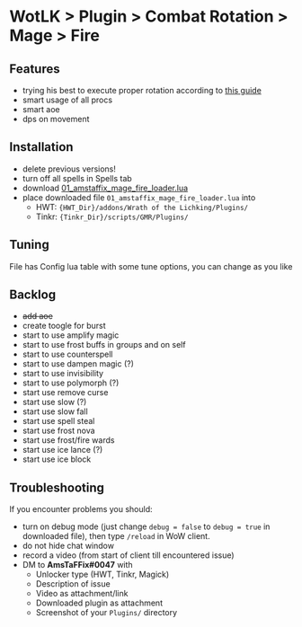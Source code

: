 # WotLK > Plugin > Combat Rotation > Mage > Fire

## Features
- trying his best to execute proper rotation according to [this guide](https://www.wowhead.com/wotlk/guide/classes/mage/fire/dps-rotation-cooldowns-abilities-pve)
- smart usage of all procs
- smart aoe
- dps on movement

## Installation
- delete previous versions!
- turn off all spells in Spells tab
- download [01_amstaffix_mage_fire_loader.lua](https://raw.githubusercontent.com/Dream-Weaver-GMR-Profiles-Plugins/public/master/plugins/wotlk/combat_rotation/mage/fire/v1/01_amstaffix_mage_fire_loader.lua)
- place downloaded file `01_amstaffix_mage_fire_loader.lua` into
  - HWT: `{HWT_Dir}/addons/Wrath of the Lichking/Plugins/`
  - Tinkr: `{Tinkr_Dir}/scripts/GMR/Plugins/`

## Tuning
File has Config lua table with some tune options, you can change as you like

## Backlog
- ~~add aoe~~
- create toogle for burst
- start to use amplify magic
- start to use frost buffs in groups and on self
- start to use counterspell
- start to use dampen magic (?)
- start to use invisibility
- start to use polymorph (?)
- start use remove curse
- start use slow (?)
- start use slow fall
- start use spell steal
- start use frost nova
- start use frost/fire wards
- start use ice lance (?)
- start use ice block

## Troubleshooting
If you encounter problems you should:
- turn on debug mode (just change `debug = false` to `debug = true` in downloaded file), then type `/reload` in WoW client.
- do not hide chat window
- record a video (from start of client till encountered issue)
- DM to **AmsTaFFix#0047** with
  - Unlocker type (HWT, Tinkr, Magick)
  - Description of issue
  - Video as attachment/link
  - Downloaded plugin as attachment
  - Screenshot of your `Plugins/` directory
